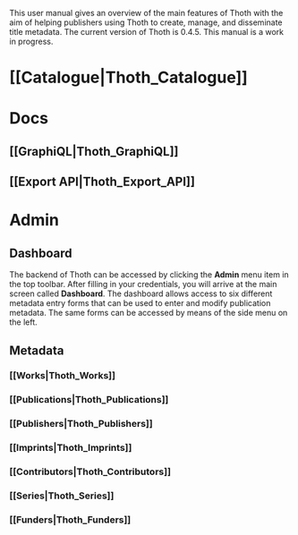 This user manual gives an overview of the main features of Thoth with the aim of helping publishers using Thoth to create, manage, and disseminate title metadata. The current version of Thoth is 0.4.5. This manual is a work in progress.

# [[Catalogue|Thoth_Catalogue]]

# Docs

## [[GraphiQL|Thoth_GraphiQL]]

## [[Export API|Thoth_Export_API]]

# Admin

## Dashboard

The backend of Thoth can be accessed by clicking the **Admin** menu item in the top toolbar. After filling in your credentials, you will arrive at the main screen called **Dashboard**. The dashboard allows access to six different metadata entry forms that can be used to enter and modify publication metadata. The same forms can be accessed by means of the side menu on the left.

## Metadata

### [[Works|Thoth_Works]]

### [[Publications|Thoth_Publications]]

### [[Publishers|Thoth_Publishers]]

### [[Imprints|Thoth_Imprints]]

### [[Contributors|Thoth_Contributors]]

### [[Series|Thoth_Series]]

### [[Funders|Thoth_Funders]]